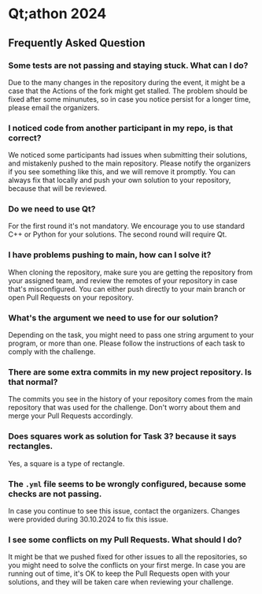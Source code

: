 # Qt;athon 2024
## Frequently Asked Question

### Some tests are not passing and staying stuck. What can I do?

Due to the many changes in the repository during the event, it might be a case that the Actions of the fork might get stalled.
The problem should be fixed after some minunutes, so in case you notice persist for a longer time, please email the organizers.

### I noticed code from another participant in my repo, is that correct?

We noticed some participants had issues when submitting their solutions, and mistakenly pushed to the main repository.
Please notify the organizers if you see something like this, and we will remove it promptly.
You can always fix that locally and push your own solution to your repository, because that will be reviewed.

### Do we need to use Qt?

For the first round it's not mandatory. We encourage you to use standard C++ or Python for your solutions.
The second round will require Qt.

### I have problems pushing to main, how can I solve it?

When cloning the repository, make sure you are getting the repository from your assigned team,
and review the remotes of your repository in case that's misconfigured.
You can either push directly to your main branch or open Pull Requests on your repository.

### What's the argument we need to use for our solution?

Depending on the task, you might need to pass one string argument to your program,
or more than one. Please follow the instructions of each task to comply with the challenge.

### There are some extra commits in my new project repository. Is that normal?

The commits you see in the history of your repository comes from the main repository that was used
for the challenge. Don't worry about them and merge your Pull Requests accordingly.

### Does squares work as solution for Task 3? because it says rectangles.

Yes, a square is a type of rectangle.

### The `.yml` file seems to be wrongly configured, because some checks are not passing.

In case you continue to see this issue, contact the organizers. Changes were provided during 30.10.2024
to fix this issue.

### I see some conflicts on my Pull Requests. What should I do?

It might be that we pushed fixed for other issues to all the repositories, so you might need
to solve the conflicts on your first merge. In case you are running out of time, it's OK
to keep the Pull Requests open with your solutions, and they will be taken care when reviewing
your challenge.
